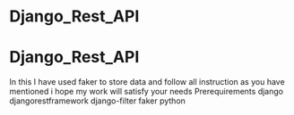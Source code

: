 # Django_Rest_API
# Django_Rest_API
In this I have used faker to store data and follow all instruction as you have mentioned  i hope my work will satisfy your needs
Prerequirements
django
djangorestframework
django-filter
faker
python
